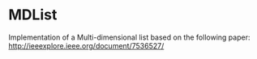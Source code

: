 # MDList
Implementation of a Multi-dimensional list based on the following paper: http://ieeexplore.ieee.org/document/7536527/
